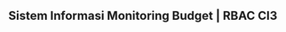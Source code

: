 <!-- # Starter Kit Template RBAC Codeigniter 3

## Stack yang digunakan
1. [PHP Framework Codeigniter versi 3 Terbaru](https://github.com/bcit-ci/CodeIgniter)
2. [RDBMS MariaDB](https://mariadb.org/)
3. [Panel Admin AdminLTE 3](https://adminlte.io/themes/v3/)

## Referensi
[YT Web Programming Unpas](https://www.youtube.com/@sandhikagalihWPU)

## Screenshot
### Menu Management
![image info](./assets/img/screencapture-localhost-rbac-menu-submenu-2023-08-28-14_24_01.png "Submenu Management") -->

## Sistem Informasi Monitoring Budget | RBAC CI3